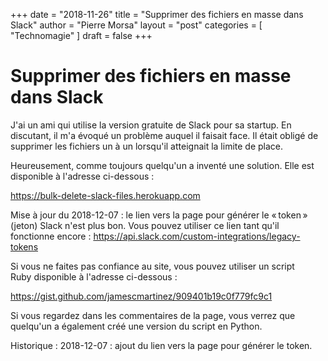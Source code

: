 +++
date       = "2018-11-26"
title      = "Supprimer des fichiers en masse dans Slack"
author     = "Pierre Morsa"
layout     = "post"
categories = [ "Technomagie" ]
draft      = false
+++
# Supprimer des fichiers en masse dans Slack
J'ai un ami qui utilise la version gratuite de Slack pour sa startup. En discutant, il m'a évoqué un problème auquel il faisait face. Il était obligé de supprimer les fichiers un à un lorsqu'il atteignait la limite de place.

Heureusement, comme toujours quelqu'un a inventé une solution. Elle est disponible à l'adresse ci-dessous :

https://bulk-delete-slack-files.herokuapp.com

Mise à jour du 2018-12-07 : le lien vers la page pour générer le « token » (jeton) Slack n'est plus bon. Vous pouvez utiliser ce lien tant qu'il fonctionne encore : https://api.slack.com/custom-integrations/legacy-tokens

Si vous ne faites pas confiance au site, vous pouvez utiliser un script Ruby disponible à l'adresse ci-dessous :

https://gist.github.com/jamescmartinez/909401b19c0f779fc9c1

Si vous regardez dans les commentaires de la page, vous verrez que quelqu'un a également créé une version du script en Python.

Historique :
2018-12-07 : ajout du lien vers la page pour générer le token.